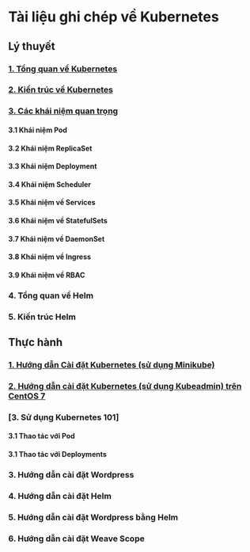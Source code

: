 # Tài liệu ghi chép về Kubernetes

## Lý thuyết

### [1. Tổng quan về Kubernetes](/docs/1-introduction-k8s.md)

### [2. Kiển trúc về Kubernetes]()

### [3. Các khái niệm quan trọng]()

#### 3.1 Khái niệm Pod

#### 3.2 Khái niệm ReplicaSet

#### 3.3 Khái niệm Deployment

#### 3.4 Khái niệm Scheduler

#### 3.5 Khái niệm về Services

#### 3.6 Khái niệm về StatefulSets

#### 3.7 Khái niệm về DaemonSet

#### 3.8 Khái niệm về Ingress

#### 3.9 Khái niệm về RBAC

### 4. Tổng quan về Helm

### 5. Kiến trúc Helm

## Thực hành

### [1. Hướng dẫn Cài đặt Kubernetes (sử dụng Minikube)]()

### [2. Hướng dẫn cài đặt Kubernetes (sử dụng Kubeadmin) trên CentOS 7](/docs/install-k8s-centos7-kubeadm.md)

### [3. Sử dụng Kubernetes 101]

#### 3.1 Thao tác với Pod

#### 3.1 Thao tác với Deployments

### 3. Hướng dẫn cài đặt Wordpress

### 4. Hướng dẫn cài đặt Helm

### 5. Hướng dẫn cài đặt Wordpress bằng Helm

### 6. Hướng dẫn cài đặt Weave Scope

